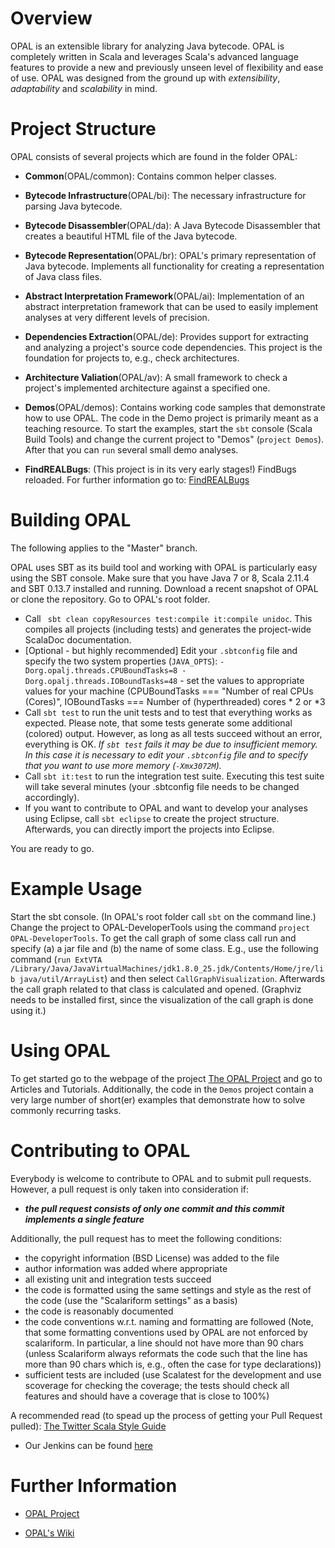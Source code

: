 # Overview
OPAL is an extensible library for analyzing Java bytecode. OPAL is completely written in Scala and leverages Scala's 
advanced language features to provide a new and previously unseen level of flexibility and ease of use. 
OPAL was designed from the ground up with *extensibility*, *adaptability* and *scalability* in mind. 

# Project Structure
OPAL consists of several projects which are found in the folder OPAL:

* **Common**(OPAL/common): Contains common helper classes.

* **Bytecode Infrastructure**(OPAL/bi): The necessary infrastructure for parsing Java bytecode.  

* **Bytecode Disassembler**(OPAL/da): A Java Bytecode Disassembler that creates a beautiful HTML file of the Java bytecode.

* **Bytecode Representation**(OPAL/br): OPAL's primary representation of Java bytecode. Implements all functionality for creating a representation of Java class files.  

* **Abstract Interpretation Framework**(OPAL/ai): Implementation of an abstract interpretation framework that can be used to easily implement analyses at very different levels of precision. 

* **Dependencies Extraction**(OPAL/de): Provides support for extracting and analyzing a project's source code dependencies. This project is the foundation for projects to, e.g., check architectures.

* **Architecture Valiation**(OPAL/av): A small framework to check a project's implemented architecture against a specified one.

* **Demos**(OPAL/demos): Contains working code samples that demonstrate how to use OPAL. The code in the Demo project is primarily meant as a teaching resource. To start the examples, start the `sbt` console (Scala Build Tools) and change the current project to "Demos" (`project Demos`). After that you can `run` several small demo analyses.

* **FindREALBugs**: (This project is in its very early stages!) FindBugs reloaded. For further information go to: [FindREALBugs](https://bitbucket.org/delors/opal/wiki/FindREALBugs)

# Building OPAL #

The following applies to the "Master" branch.

OPAL uses SBT as its build tool and working with OPAL is particularly easy using the SBT console.
Make sure that you have Java 7 or 8, Scala 2.11.4 and SBT 0.13.7 installed and running. Download a recent snapshot of OPAL or clone the repository.
Go to OPAL's root folder. 

* Call ` sbt clean copyResources test:compile it:compile unidoc`. This compiles all projects (including tests) and generates the project-wide ScalaDoc documentation.
* [Optional - but highly recommended] Edit your `.sbtconfig` file and specify the two system properties (`JAVA_OPTS`): `-Dorg.opalj.threads.CPUBoundTasks=8
-Dorg.opalj.threads.IOBoundTasks=48` - set the values to appropriate values for your machine (CPUBoundTasks === "Number of real CPUs (Cores)", IOBoundTasks === Number of (hyperthreaded) cores * 2 or *3 
* Call `sbt test` to run the unit tests and to test that everything works as expected. Please note, that some tests generate some additional (colored) output. However, as long as all tests succeed without an error, everything is OK. *If `sbt test` fails it may be due to insufficient memory. In this case it is necessary to edit your `.sbtconfig` file and to specify that you want to use more memory (`-Xmx3072M`).*
* Call `sbt it:test` to run the integration test suite. Executing this test suite will take several minutes (your .sbtconfig file needs to be changed accordingly).
* If you want to contribute to OPAL and want to develop your analyses using Eclipse, call `sbt eclipse` to create the project structure. Afterwards, you can directly import the projects into Eclipse.

You are ready to go.

# Example Usage #

Start the sbt console. (In OPAL's root folder call `sbt` on the command line.)
Change the project to OPAL-DeveloperTools using the command `project OPAL-DeveloperTools`.
To get the call graph of some class call run and specify (a) a jar file and (b) the name of some class. E.g., use the following command (`run ExtVTA /Library/Java/JavaVirtualMachines/jdk1.8.0_25.jdk/Contents/Home/jre/lib java/util/ArrayList`) and then select `CallGraphVisualization`. Afterwards the call graph related to that class is calculated and opened. (Graphviz needs to be installed first, since the visualization of the call graph is done using it.)

# Using OPAL #
To get started go to the webpage of the project [The OPAL Project](www.opal-project.de) and go to Articles and Tutorials. Additionally, the code in the `Demos` project contain a very large number of short(er) examples that demonstrate how to solve commonly recurring tasks.

# Contributing to OPAL #
Everybody is welcome to contribute to OPAL and to submit pull requests. However, a pull request is only taken into consideration if:

* ___the pull request consists of only **one commit** and this commit implements a single feature___

Additionally, the pull request has to meet the following conditions:

* the copyright information (BSD License) was added to the file
* author information was added where appropriate
* all existing unit and integration tests succeed
* the code is formatted using the same settings and style as the rest of the code (use the "Scalariform settings" as a basis)
* the code is reasonably documented
* the code conventions w.r.t. naming and formatting are followed (Note, that some formatting conventions used by OPAL are not enforced by scalariform. In particular, a line should not have more than 90 chars (unless Scalariform always reformats the code such that the line has more than 90 chars which is, e.g., often the case for type declarations))
* sufficient tests are included (use Scalatest for the development and use scoverage for checking the coverage; the tests should check all features and should have a coverage that is close to 100%)

A recommended read (to spead up the process of getting your Pull Request pulled):
 [The Twitter Scala Style Guide](http://twitter.github.io/effectivescala/)

* Our Jenkins can be found [here](http://opal.st.informatik.tu-darmstadt.de:8080)

# Further Information #

* [OPAL Project](http://www.opal-project.de)

* [OPAL's Wiki](https://bitbucket.org/delors/opal/wiki/Home)
 